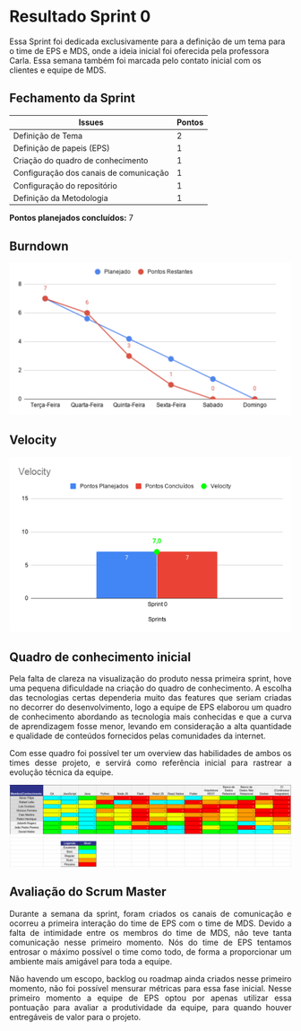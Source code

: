 # Resultado Sprint 0

Essa Sprint foi dedicada exclusivamente para a definição de um tema para o time de EPS e MDS, onde a ideia inicial foi oferecida pela professora Carla. Essa semana também foi marcada pelo contato inicial com os clientes e equipe de MDS.

## Fechamento da Sprint

| Issues | Pontos |
| ------ | ------ |
| Definição de Tema | 2 |
| Definição de papeis (EPS) | 1 |
| Criação do quadro de conhecimento | 1 |
| Configuração dos canais de comunicação | 1 |
| Configuração do repositório | 1 |
| Definição da Metodologia | 1 |

**Pontos planejados concluídos:** 7

## Burndown

[![Burndown Sprint 0](./img/burndown-sprint0.png)](./img/burndown-sprint0.png)

## Velocity

[![Velocity Sprint 0](./img/velocity_sprint0.png)](./img/velocity_sprint0.png)

## Quadro de conhecimento inicial

<p style="text-align: justify;">
    Pela falta de clareza na visualização do produto nessa primeira sprint, hove uma pequena dificuldade na criação do quadro de conhecimento. A escolha das tecnologias certas dependeria muito das features que seriam criadas no decorrer do desenvolvimento, logo a equipe de EPS elaborou um quadro de conhecimento abordando as tecnologia mais conhecidas e que a curva de aprendizagem fosse menor, levando em consideração a alta quantidade e qualidade de conteúdos fornecidos pelas comunidades da internet. 
</p>

<p style="text-align: justify;">
    Com esse quadro foi possível ter um overview das habilidades de ambos os times desse projeto, e servirá como referência inicial para rastrear a evolução técnica da equipe.
</p>

[![Quadro Sprint 0](./img/quadro-sprint-0.png)](./img/quadro-sprint-0.png)

## Avaliação do Scrum Master

<p style="text-align: justify;">
    Durante a semana da sprint, foram criados os canais de comunicação e ocorreu a primeira interação do time de EPS com o time de MDS. Devido a falta de intimidade entre os membros do time de MDS, não teve tanta comunicação nesse primeiro momento. Nós do time de EPS tentamos entrosar o máximo possível o time como todo, de forma a proporcionar um ambiente mais amigável para toda a equipe. 
</p>

<p style="text-align: justify;">
    Não havendo um escopo, backlog ou roadmap ainda criados nesse primeiro momento, não foi possível mensurar métricas para essa fase inicial. Nesse primeiro momento a equipe de EPS optou por apenas utilizar essa pontuação para avaliar a produtividade da equipe, para quando houver entregáveis de valor para o projeto.
</p>